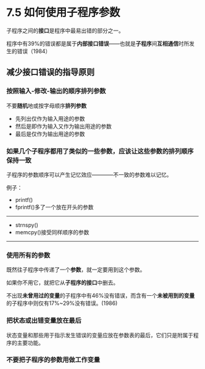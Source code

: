 # 7.5 如何使用子程序参数

子程序之间的**接口**是程序中最易出错的部分之一。

程序中有39%的错误都是属于**内部接口错误**——也就是**子程序**间**互相通信**时所发生的错误（1984）

## 减少接口错误的指导原则

### 按照输入-修改-输出的顺序排列参数

不要**随机**地或按字母顺序**排列参数**

- 先列出仅作为输入用途的参数
- 然后是即作为输入又作为输出用途的参数
- 最后是仅作为输出用途的参数

### 如果几个子程序都用了类似的一些参数，应该让这些参数的排列顺序保持一致

子程序的参数顺序可以产生记忆效应————不一致的参数难以记忆。

例子：

- printf()
- fprintf()多了一个放在开头的参数

- ---

- strnspy()
- memcpy()接受同样顺序的参数

---

### 使用所有的参数

既然往子程序中传递了一个**参数**，就一定要用到这个参数。

如果你不用它，就把它从**子程序的接口**中删去。

不出现**未曾用过的变量**的子程序中有46%没有错误，而含有一个**未被用到的变量**的子程序中则仅有17%~29%没有错误。(1986)


### 把状态或出错变量放在最后

状态变量和那些用于指示发生错误的变量应放在参数表的最后，它们只是附属于程序的主要功能。

### 不要把子程序的参数用做工作变量



